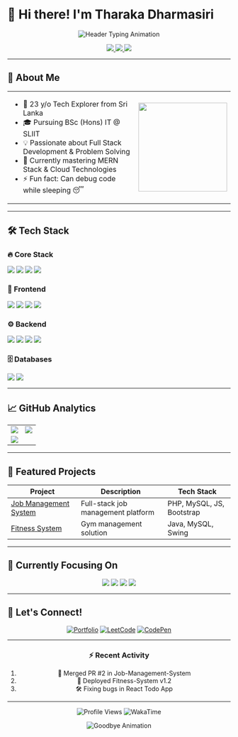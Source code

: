 # 👋 Hi there! I'm Tharaka Dharmasiri

<div align="center">
  <img src="https://readme-typing-svg.herokuapp.com?font=Fira+Code&weight=600&pause=1000&color=00BFFF&width=450&lines=Full+Stack+MERN+Developer;Web+Alchemist+💻;Open+Source+Enthusiast🚀;Problem+Solver+🔍" alt="Header Typing Animation" />
</div>

<p align="center">
  <a href="https://www.linkedin.com/in/tharaka-dharmasiri-3ba950204/">
    <img src="https://img.shields.io/badge/-LinkedIn-0A66C2?style=for-the-badge&logo=linkedin&logoColor=white" />
  </a>
  <a href="https://github.com/Tharaka1103">
    <img src="https://img.shields.io/badge/-GitHub-181717?style=for-the-badge&logo=github&logoColor=white" />
  </a>
  <a href="https://wa.me/+94714310048">
    <img src="https://img.shields.io/badge/-WhatsApp-25D366?style=for-the-badge&logo=whatsapp&logoColor=white" />
  </a>
</p>

---

## 🚀 About Me

<table>
  <tr>
    <td width="60%">
      <ul>
        <li>🎂 23 y/o Tech Explorer from Sri Lanka</li>
        <li>🎓 Pursuing BSc (Hons) IT @ SLIIT</li>
        <li>💡 Passionate about Full Stack Development & Problem Solving</li>
        <li>🌱 Currently mastering MERN Stack & Cloud Technologies</li>
        <li>⚡ Fun fact: Can debug code while sleeping 😴</li>
      </ul>
    </td>
    <td>
      <img src="https://media.giphy.com/media/qgQUggAC3Pfv687qPC/giphy.gif" width="200" />
    </td>
  </tr>
</table>

---

## 🛠️ Tech Stack

### 🔥 Core Stack
<p>
  <img src="https://img.shields.io/badge/React-61DAFB?logo=react&logoColor=000&style=for-the-badge" />
  <img src="https://img.shields.io/badge/Node.js-339933?logo=node.js&logoColor=white&style=for-the-badge" />
  <img src="https://img.shields.io/badge/MongoDB-47A248?logo=mongodb&logoColor=white&style=for-the-badge" />
  <img src="https://img.shields.io/badge/Express-000000?logo=express&logoColor=white&style=for-the-badge" />
</p>

### 🎨 Frontend
<p>
  <img src="https://img.shields.io/badge/HTML5-E34F26?logo=html5&logoColor=white&style=for-the-badge" />
  <img src="https://img.shields.io/badge/CSS3-1572B6?logo=css3&logoColor=white&style=for-the-badge" />
  <img src="https://img.shields.io/badge/JavaScript-F7DF1E?logo=javascript&logoColor=000&style=for-the-badge" />
  <img src="https://img.shields.io/badge/Tailwind-06B6D4?logo=tailwindcss&logoColor=white&style=for-the-badge" />
</p>

### ⚙️ Backend
<p>
  <img src="https://img.shields.io/badge/PHP-777BB4?logo=php&logoColor=white&style=for-the-badge" />
  <img src="https://img.shields.io/badge/Java-007396?logo=java&logoColor=white&style=for-the-badge" />
  <img src="https://img.shields.io/badge/Python-3776AB?logo=python&logoColor=white&style=for-the-badge" />
  <img src="https://img.shields.io/badge/Firebase-FFCA28?logo=firebase&logoColor=000&style=for-the-badge" />
</p>

### 🗄️ Databases
<p>
  <img src="https://img.shields.io/badge/MySQL-4479A1?logo=mysql&logoColor=white&style=for-the-badge" />
  <img src="https://img.shields.io/badge/SQLite-003B57?logo=sqlite&logoColor=white&style=for-the-badge" />
</p>

---

## 📈 GitHub Analytics

<table>
  <tr>
    <td>
      <img src="https://github-readme-stats.vercel.app/api?username=Tharaka1103&show_icons=true&theme=radical&hide_border=true" />
    </td>
    <td>
      <img src="https://github-readme-streak-stats.herokuapp.com/?user=Tharaka1103&theme=radical&hide_border=true" />
    </td>
  </tr>
  <tr>
    <td colspan="2">
      <img src="https://github-readme-stats.vercel.app/api/top-langs/?username=Tharaka1103&layout=compact&theme=radical&hide_border=true" />
    </td>
  </tr>
</table>

---

## 🌟 Featured Projects

<div align="center">
  
| Project | Description | Tech Stack |
|---------|-------------|------------|
| [Job Management System](https://github.com/Tharaka1103/Job--Management-System) | Full-stack job management platform | PHP, MySQL, JS, Bootstrap |
| [Fitness System](https://github.com/Tharaka1103/Simple-Fitness-System) | Gym management solution | Java, MySQL, Swing |

</div>

---

## 🎯 Currently Focusing On

<p align="center">
  <img src="https://img.shields.io/badge/-React%20Native-61DAFB?logo=react&style=flat" />
  <img src="https://img.shields.io/badge/-AWS-232F3E?logo=amazonaws&style=flat" />
  <img src="https://img.shields.io/badge/-Docker-2496ED?logo=docker&style=flat" />
  <img src="https://img.shields.io/badge/-GraphQL-E10098?logo=graphql&style=flat" />
</p>

---

## 🤝 Let's Connect!

<div align="center">
  
[![Portfolio](https://img.shields.io/badge/🌐_Portfolio-4285F4?style=for-the-badge)](https://yourportfolio.com)
[![LeetCode](https://img.shields.io/badge/-LeetCode-FFA116?style=for-the-badge&logo=leetcode&logoColor=black)](https://leetcode.com/yourprofile)
[![CodePen](https://img.shields.io/badge/-CodePen-000?style=for-the-badge&logo=codepen&logoColor=white)](https://codepen.io/yourprofile)

</div>

---

<div align="center">
  <h3>⚡ Recent Activity</h3>
  
  <!--START_SECTION:activity-->
  1. 🎉 Merged PR #2 in Job-Management-System
  2. 🚀 Deployed Fitness-System v1.2
  3. 🛠️ Fixing bugs in React Todo App
  <!--END_SECTION:activity-->
  
</div>

---

<div align="center">
  <img src="https://komarev.com/ghpvc/?username=Tharaka1103&label=Profile+Views&color=blueviolet&style=flat-square" alt="Profile Views" />
  <img src="https://wakatime.com/badge/user/youruserid.svg?style=flat-square" alt="WakaTime" />
</div>

<p align="center">
  <img src="https://readme-typing-svg.herokuapp.com?font=Fira+Code&size=14&duration=3000&pause=500&color=00FF00&center=true&vCenter=true&width=500&lines=Thanks+for+visiting!+Let's+build+something+awesome+together🤝;Keep+coding+🚀+Keep+innovating💡" alt="Goodbye Animation" />
</p>
